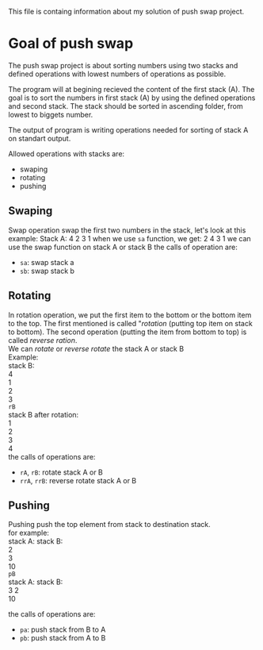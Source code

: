 This file is containg information about my solution of push swap project. 

# Goal of push swap
The push swap project is about sorting numbers using two stacks and defined operations with lowest numbers of operations as possible.

The program will at begining recieved the content of the first stack (A). The goal is to sort the numbers in first stack (A) by using the defined operations and second stack. The stack should be sorted in ascending folder, from lowest to biggets number.

The output of program is writing operations needed for sorting of stack A on standart output.

Allowed operations with stacks are:
- swaping
- rotating
- pushing

## Swaping
Swap operation swap the first two numbers in the stack, let's look at this example:
Stack A:
	4
	2
	3
	1
when we use `sa` function, we get:
	2
	4
	3
	1
we can use the swap function on stack A or stack B
the calls of operation are:
- `sa`: swap stack a
- `sb`: swap stack b

## Rotating
In rotation operation, we put the first item to the bottom or the bottom item to the top. The first mentioned is called "*rotation* (putting top item on stack to bottom). The second operation (putting the item from bottom to top) is called *reverse ration*.  
We can *rotate* or *reverse rotate* the stack A or stack B  
Example:  
stack B:  
	4  
	1  
	2  
	3  
`rB`  
stack B after rotation:  
	1  
	2  
	3  
	4  
the calls of operations are:  
- `rA`, `rB`: rotate stack A or B  
- `rrA`, `rrB`: reverse rotate stack A or B  
  
## Pushing
Pushing push the top element from stack to destination stack.  
for example:  
stack A:	stack B:  
	2  
	3  
	10  
`pB`  
stack A:	stack B:  
	3	2  
	10  
  
the calls of operations are:  
- `pa`: push stack from B to A  
- `pb`: push stack from A to B  

